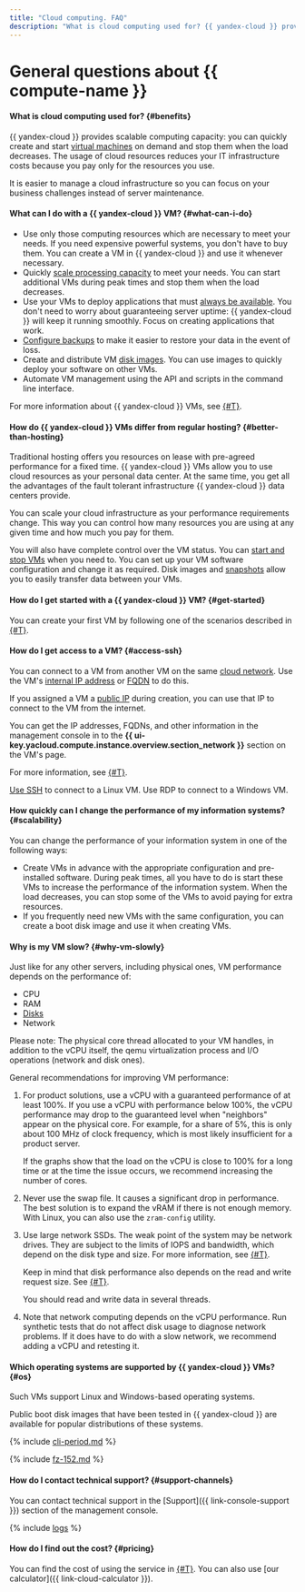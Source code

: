 ```yaml
---
title: "Cloud computing. FAQ"
description: "What is cloud computing used for? {{ yandex-cloud }} provides scalable cloud computing capacity: you can quickly create and start VMs on demand and stop them when the load decreases. By using cloud resources, you reduce your IT infrastructure costs because you pay only for actually consumed resources."
---
```


# General questions about {{ compute-name }}

#### What is cloud computing used for? {#benefits}

{{ yandex-cloud }} provides scalable computing capacity: you can quickly create and start [virtual machines](../../compute/concepts/vm.md) on demand and stop them when the load decreases. The usage of cloud resources reduces your IT infrastructure costs because you pay only for the resources you use.

It is easier to manage a cloud infrastructure so you can focus on your business challenges instead of server maintenance.

#### What can I do with a {{ yandex-cloud }} VM? {#what-can-i-do}

* Use only those computing resources which are necessary to meet your needs. If you need expensive powerful systems, you don't have to buy them. You can create a VM in {{ yandex-cloud }} and use it whenever necessary.
* Quickly [scale processing capacity](../../compute/tutorials/vm-autoscale.md) to meet your needs. You can start additional VMs during peak times and stop them when the load decreases.
* Use your VMs to deploy applications that must [always be available](../../tutorials/infrastructure-management/fault-tolerance.md). You don't need to worry about guaranteeing server uptime: {{ yandex-cloud }} will keep it running smoothly. Focus on creating applications that work.
* [Configure backups](../../compute/tutorials/hystax-backup.md) to make it easier to restore your data in the event of loss.
* Create and distribute VM [disk images](../../compute/concepts/image.md). You can use images to quickly deploy your software on other VMs.
* Automate VM management using the API and scripts in the command line interface.

For more information about {{ yandex-cloud }} VMs, see [{#T}](../../compute/concepts/vm.md).

#### How do {{ yandex-cloud }} VMs differ from regular hosting? {#better-than-hosting}

Traditional hosting offers you resources on lease with pre-agreed performance for a fixed time. {{ yandex-cloud }} VMs allow you to use cloud resources as your personal data center. At the same time, you get all the advantages of the fault tolerant infrastructure {{ yandex-cloud }} data centers provide.

You can scale your cloud infrastructure as your performance requirements change. This way you can control how many resources you are using at any given time and how much you pay for them.

You will also have complete control over the VM status. You can [start and stop VMs](../../compute/operations/vm-control/vm-stop-and-start.md) when you need to. You can set up your VM software configuration and change it as required. Disk images and [snapshots](../../compute/concepts/snapshot.md) allow you to easily transfer data between your VMs.

#### How do I get started with a {{ yandex-cloud }} VM? {#get-started}

You can create your first VM by following one of the scenarios described in [{#T}](../../compute/quickstart/index.md).

#### How do I get access to a VM? {#access-ssh}

You can connect to a VM from another VM on the same [cloud network](../../vpc/concepts/network.md#network). Use the VM's [internal IP address](../../vpc/concepts/address.md#internal-addresses) or [FQDN](../../vpc/concepts/address.md#fqdn) to do this.

If you assigned a VM a [public IP](../../vpc/concepts/address.md#public-addresses) during creation, you can use that IP to connect to the VM from the internet.

You can get the IP addresses, FQDNs, and other information in the management console in to the **{{ ui-key.yacloud.compute.instance.overview.section_network }}** section on the VM's page.

For more information, see [{#T}](../../compute/concepts/network.md).

[Use SSH](../../compute/operations/vm-connect/ssh.md) to connect to a Linux VM. Use RDP to connect to a Windows VM.

#### How quickly can I change the performance of my information systems? {#scalability}

You can change the performance of your information system in one of the following ways:
* Create VMs in advance with the appropriate configuration and pre-installed software. During peak times, all you have to do is start these VMs to increase the performance of the information system. When the load decreases, you can stop some of the VMs to avoid paying for extra resources.
* If you frequently need new VMs with the same configuration, you can create a boot disk image and use it when creating VMs.

#### Why is my VM slow? {#why-vm-slowly}


Just like for any other servers, including physical ones, VM performance depends on the performance of:
* CPU
* RAM
* [Disks](../../compute/concepts/disk.md)
* Network

Please note: The physical core thread allocated to your VM handles, in addition to the vCPU itself, the qemu virtualization process and I/O operations (network and disk ones).

General recommendations for improving VM performance:
1. For product solutions, use a vCPU with a guaranteed performance of at least 100%. If you use a vCPU with performance below 100%, the vCPU performance may drop to the guaranteed level when "neighbors" appear on the physical core. For example, for a share of 5%, this is only about 100 MHz of clock frequency, which is most likely insufficient for a product server.

   If the graphs show that the load on the vCPU is close to 100% for a long time or at the time the issue occurs, we recommend increasing the number of cores.
1. Never use the swap file. It causes a significant drop in performance. The best solution is to expand the vRAM if there is not enough memory. With Linux, you can also use the `zram-config` utility.
1. Use large network SSDs. The weak point of the system may be network drives. They are subject to the limits of IOPS and bandwidth, which depend on the disk type and size. For more information, see [{#T}](../../compute/concepts/limits.md#compute-limits-disks).

   Keep in mind that disk performance also depends on the read and write request size. See [{#T}](../../compute/concepts/storage-read-write.md).

   You should read and write data in several threads.
1. Note that network computing depends on the vCPU performance. Run synthetic tests that do not affect disk usage to diagnose network problems. If it does have to do with a slow network, we recommend adding a vCPU and retesting it.

#### Which operating systems are supported by {{ yandex-cloud }} VMs? {#os}

Such VMs support Linux and Windows-based operating systems.

Public boot disk images that have been tested in {{ yandex-cloud }} are available for popular distributions of these systems.

{% include [cli-period.md](../../_qa/cli-period.md) %}


{% include [fz-152.md](../../_qa/fz-152.md) %}


#### How do I contact technical support? {#support-channels}

You can contact technical support in the [Support]({{ link-console-support }}) section of the management console.

{% include [logs](../../_qa/logs.md) %}

#### How do I find out the cost? {#pricing}

You can find the cost of using the service in [{#T}](../../compute/pricing.md). You can also use [our calculator]({{ link-cloud-calculator }}).